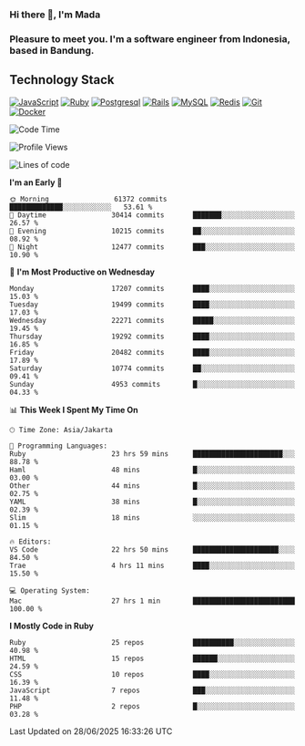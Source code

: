 ### Hi there 👋, I'm Mada
### Pleasure to meet you. I'm a software engineer from Indonesia, based in Bandung.

## Technology Stack

[![JavaScript](https://img.shields.io/badge/-JavaScript-%23F7DF1C?style=flat-square&logo=javascript&logoColor=000000&labelColor=%23F7DF1C&color=%23FFCE5A)](https://www.javascript.com/)
[![Ruby](https://img.shields.io/badge/Ruby-CC342D?style=flat-square&logo=ruby&logoColor=white)](https://www.ruby-lang.org/en/)
[![Postgresql](https://img.shields.io/badge/PostgreSQL-316192?style=flat-square&logo=postgresql&logoColor=ffffff)](https://www.postgresql.org/)
[![Rails](https://img.shields.io/badge/Ruby_on_Rails-CC0000?style=flat-square&logo=ruby-on-rails&logoColor=white)](https://rubyonrails.org/)
[![MySQL](https://img.shields.io/badge/-MySQL-4479A1?style=flat-square&logo=MySQL&logoColor=ffffff)](https://www.mysql.com/)
[![Redis](https://img.shields.io/badge/-Redis-DC382D?style=flat-square&logo=Redis&logoColor=ffffff)](https://redis.io/)
[![Git](https://img.shields.io/badge/-Git-%23F05032?style=flat-square&logo=git&logoColor=%23ffffff)](https://git-scm.com/)
[![Docker](https://img.shields.io/badge/-Docker-2496ED?style=flat-square&logo=docker&logoColor=ffffff)](https://www.docker.com/)
<!--
**madaarya/madaarya** is a ✨ _special_ ✨ repository because its `README.md` (this file) appears on your GitHub profile.

Here are some ideas to get you started:

- 🔭 I’m currently working on ...
- 🌱 I’m currently learning ...
- 👯 I’m looking to collaborate on ...
- 🤔 I’m looking for help with ...
- 💬 Ask me about ...
- 📫 How to reach me: ...
- 😄 Pronouns: ...
- ⚡ Fun fact: ...
-->
<!--START_SECTION:waka-->
![Code Time](http://img.shields.io/badge/Code%20Time-7%2C433%20hrs%2051%20mins-blue)

![Profile Views](http://img.shields.io/badge/Profile%20Views-0-blue)

![Lines of code](https://img.shields.io/badge/From%20Hello%20World%20I%27ve%20Written-51.9%20million%20lines%20of%20code-blue)

**I'm an Early 🐤** 

```text
🌞 Morning                61372 commits       █████████████░░░░░░░░░░░░   53.61 % 
🌆 Daytime                30414 commits       ███████░░░░░░░░░░░░░░░░░░   26.57 % 
🌃 Evening                10215 commits       ██░░░░░░░░░░░░░░░░░░░░░░░   08.92 % 
🌙 Night                  12477 commits       ███░░░░░░░░░░░░░░░░░░░░░░   10.90 % 
```
📅 **I'm Most Productive on Wednesday** 

```text
Monday                   17207 commits       ████░░░░░░░░░░░░░░░░░░░░░   15.03 % 
Tuesday                  19499 commits       ████░░░░░░░░░░░░░░░░░░░░░   17.03 % 
Wednesday                22271 commits       █████░░░░░░░░░░░░░░░░░░░░   19.45 % 
Thursday                 19292 commits       ████░░░░░░░░░░░░░░░░░░░░░   16.85 % 
Friday                   20482 commits       ████░░░░░░░░░░░░░░░░░░░░░   17.89 % 
Saturday                 10774 commits       ██░░░░░░░░░░░░░░░░░░░░░░░   09.41 % 
Sunday                   4953 commits        █░░░░░░░░░░░░░░░░░░░░░░░░   04.33 % 
```


📊 **This Week I Spent My Time On** 

```text
🕑︎ Time Zone: Asia/Jakarta

💬 Programming Languages: 
Ruby                     23 hrs 59 mins      ██████████████████████░░░   88.78 % 
Haml                     48 mins             █░░░░░░░░░░░░░░░░░░░░░░░░   03.00 % 
Other                    44 mins             █░░░░░░░░░░░░░░░░░░░░░░░░   02.75 % 
YAML                     38 mins             █░░░░░░░░░░░░░░░░░░░░░░░░   02.39 % 
Slim                     18 mins             ░░░░░░░░░░░░░░░░░░░░░░░░░   01.15 % 

🔥 Editors: 
VS Code                  22 hrs 50 mins      █████████████████████░░░░   84.50 % 
Trae                     4 hrs 11 mins       ████░░░░░░░░░░░░░░░░░░░░░   15.50 % 

💻 Operating System: 
Mac                      27 hrs 1 min        █████████████████████████   100.00 % 
```

**I Mostly Code in Ruby** 

```text
Ruby                     25 repos            ██████████░░░░░░░░░░░░░░░   40.98 % 
HTML                     15 repos            ██████░░░░░░░░░░░░░░░░░░░   24.59 % 
CSS                      10 repos            ████░░░░░░░░░░░░░░░░░░░░░   16.39 % 
JavaScript               7 repos             ███░░░░░░░░░░░░░░░░░░░░░░   11.48 % 
PHP                      2 repos             █░░░░░░░░░░░░░░░░░░░░░░░░   03.28 % 
```




 Last Updated on 28/06/2025 16:33:26 UTC
<!--END_SECTION:waka-->
